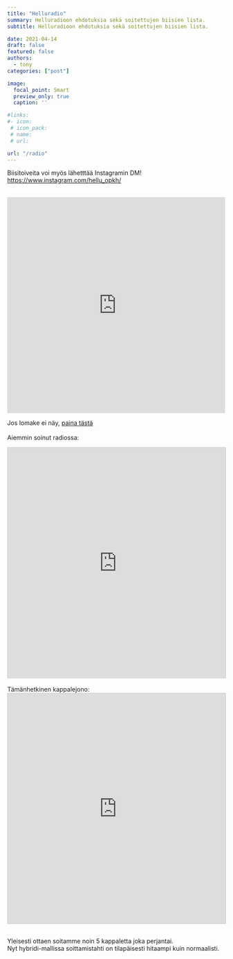 ```yaml
---
title: "Helluradio"
summary: Helluradioon ehdotuksia sekä soitettujen biisien lista.
subtitle: Helluradioon ehdotuksia sekä soitettujen biisien lista.

date: 2021-04-14
draft: false
featured: false
authors:
  - tony
categories: ["post"]

image:
  focal_point: Smart
  preview_only: true
  caption: ''

#links:
#- icon: 
 # icon_pack: 
 # name: 
 # url: 

url: "/radio"
---
```

Biisitoiveita voi myös lähetttää Instagramin DM! https://www.instagram.com/hellu_opkh/

<br>


<iframe src="https://opkh.typeform.com/to/NhRUggSG?typeform-embed=oembed&amp;typeform-medium=embed-oembed&amp;format=json" style="border: 0; width: 100%; height: 500px;" allowfullscreen allow="encrypted-media"></iframe>

Jos lomake ei näy, [paina tästä](https://opkh.typeform.com/to/NhRUggSG)
<br>
<br>
Aiemmin soinut radiossa:
<iframe class="airtable-embed" src="https://airtable.com/embed/shrQ32Xsuo3lijWSP?backgroundColor=orange&layout=card" frameborder="0" onmousewheel="" width="100%" height="533" style="background: transparent; border: 1px solid #ccc;"></iframe>
<br>
<br>
Tämänhetkinen kappalejono:
<iframe class="airtable-embed" src="https://airtable.com/embed/shr4F456wRiIzxN2R?backgroundColor=orange&layout=card" frameborder="0" onmousewheel="" width="100%" height="533" style="background: transparent; border: 1px solid #ccc;"></iframe>
<br>
<br>

Yleisesti ottaen soitamme noin 5 kappaletta joka perjantai.  
Nyt hybridi-mallissa soittamistahti on tilapäisesti hitaampi kuin normaalisti.